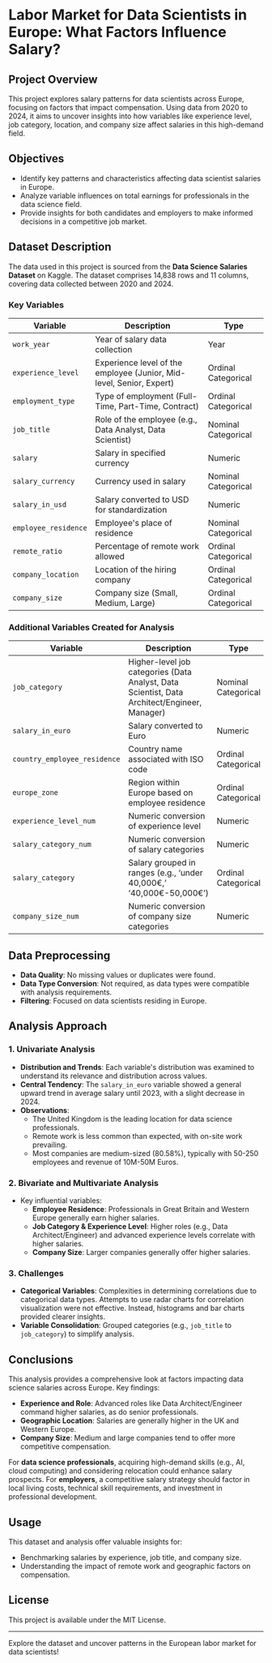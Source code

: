 
# Labor Market for Data Scientists in Europe: What Factors Influence Salary?

## Project Overview
This project explores salary patterns for data scientists across Europe, focusing on factors that impact compensation. Using data from 2020 to 2024, it aims to uncover insights into how variables like experience level, job category, location, and company size affect salaries in this high-demand field.

## Objectives
- Identify key patterns and characteristics affecting data scientist salaries in Europe.
- Analyze variable influences on total earnings for professionals in the data science field.
- Provide insights for both candidates and employers to make informed decisions in a competitive job market.

## Dataset Description
The data used in this project is sourced from the **Data Science Salaries Dataset** on Kaggle. The dataset comprises 14,838 rows and 11 columns, covering data collected between 2020 and 2024.

### Key Variables
| Variable                  | Description                                                                 | Type               |
|---------------------------|-----------------------------------------------------------------------------|--------------------|
| `work_year`               | Year of salary data collection                                             | Year               |
| `experience_level`        | Experience level of the employee (Junior, Mid-level, Senior, Expert)       | Ordinal Categorical|
| `employment_type`         | Type of employment (Full-Time, Part-Time, Contract)                        | Ordinal Categorical|
| `job_title`               | Role of the employee (e.g., Data Analyst, Data Scientist)                  | Nominal Categorical|
| `salary`                  | Salary in specified currency                                               | Numeric            |
| `salary_currency`         | Currency used in salary                                                    | Nominal Categorical|
| `salary_in_usd`           | Salary converted to USD for standardization                                | Numeric            |
| `employee_residence`      | Employee's place of residence                                              | Nominal Categorical|
| `remote_ratio`            | Percentage of remote work allowed                                         | Ordinal Categorical|
| `company_location`        | Location of the hiring company                                             | Ordinal Categorical|
| `company_size`            | Company size (Small, Medium, Large)                                        | Ordinal Categorical|

### Additional Variables Created for Analysis
| Variable                  | Description                                                                                  | Type               |
|---------------------------|----------------------------------------------------------------------------------------------|--------------------|
| `job_category`            | Higher-level job categories (Data Analyst, Data Scientist, Data Architect/Engineer, Manager) | Nominal Categorical|
| `salary_in_euro`          | Salary converted to Euro                                                                     | Numeric            |
| `country_employee_residence`| Country name associated with ISO code                                                     | Ordinal Categorical|
| `europe_zone`             | Region within Europe based on employee residence                                             | Ordinal Categorical|
| `experience_level_num`    | Numeric conversion of experience level                                                       | Numeric            |
| `salary_category_num`     | Numeric conversion of salary categories                                                      | Numeric            |
| `salary_category`         | Salary grouped in ranges (e.g., ‘under 40,000€,’ ‘40,000€-50,000€’)                         | Ordinal Categorical|
| `company_size_num`        | Numeric conversion of company size categories                                                | Numeric            |

## Data Preprocessing
- **Data Quality**: No missing values or duplicates were found.
- **Data Type Conversion**: Not required, as data types were compatible with analysis requirements.
- **Filtering**: Focused on data scientists residing in Europe.

## Analysis Approach

### 1. Univariate Analysis
- **Distribution and Trends**: Each variable's distribution was examined to understand its relevance and distribution across values.
- **Central Tendency**: The `salary_in_euro` variable showed a general upward trend in average salary until 2023, with a slight decrease in 2024.
- **Observations**:
  - The United Kingdom is the leading location for data science professionals.
  - Remote work is less common than expected, with on-site work prevailing.
  - Most companies are medium-sized (80.58%), typically with 50-250 employees and revenue of 10M-50M Euros.

### 2. Bivariate and Multivariate Analysis
- Key influential variables:
  - **Employee Residence**: Professionals in Great Britain and Western Europe generally earn higher salaries.
  - **Job Category & Experience Level**: Higher roles (e.g., Data Architect/Engineer) and advanced experience levels correlate with higher salaries.
  - **Company Size**: Larger companies generally offer higher salaries.

### 3. Challenges
- **Categorical Variables**: Complexities in determining correlations due to categorical data types. Attempts to use radar charts for correlation visualization were not effective. Instead, histograms and bar charts provided clearer insights.
- **Variable Consolidation**: Grouped categories (e.g., `job_title` to `job_category`) to simplify analysis.

## Conclusions
This analysis provides a comprehensive look at factors impacting data science salaries across Europe. Key findings:
- **Experience and Role**: Advanced roles like Data Architect/Engineer command higher salaries, as do senior professionals.
- **Geographic Location**: Salaries are generally higher in the UK and Western Europe.
- **Company Size**: Medium and large companies tend to offer more competitive compensation.
  
For **data science professionals**, acquiring high-demand skills (e.g., AI, cloud computing) and considering relocation could enhance salary prospects. For **employers**, a competitive salary strategy should factor in local living costs, technical skill requirements, and investment in professional development.

## Usage
This dataset and analysis offer valuable insights for:
- Benchmarking salaries by experience, job title, and company size.
- Understanding the impact of remote work and geographic factors on compensation.
  
## License
This project is available under the MIT License.

---

Explore the dataset and uncover patterns in the European labor market for data scientists!
